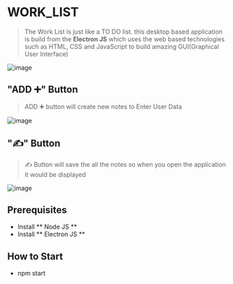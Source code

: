 # WORK_LIST
> The Work List is just like a TO DO list. this desktop based application is build from the **Electron JS** which uses the web based technologies such as HTML, CSS and JavaScript to build amazing GUI(Graphical User Interface)

![image](https://user-images.githubusercontent.com/91420481/168476143-692ca75c-bccc-4a46-8d3e-a17daad5a93a.png)

## "ADD ➕" Button
> ADD ➕ button will create new notes to Enter User Data

![image](https://user-images.githubusercontent.com/91420481/168476261-33534ed6-261a-4970-9c3e-d56511c62245.png)

## "✍" Button
> ✍ Button will save the all the notes so when you open the application it would be displayed

![image](https://user-images.githubusercontent.com/91420481/168476396-b6df8be2-2913-45c2-aa9f-de381a2afd24.png)

## Prerequisites
- Install ** Node JS **
- Install ** Electron JS **

## How to Start
- npm start
